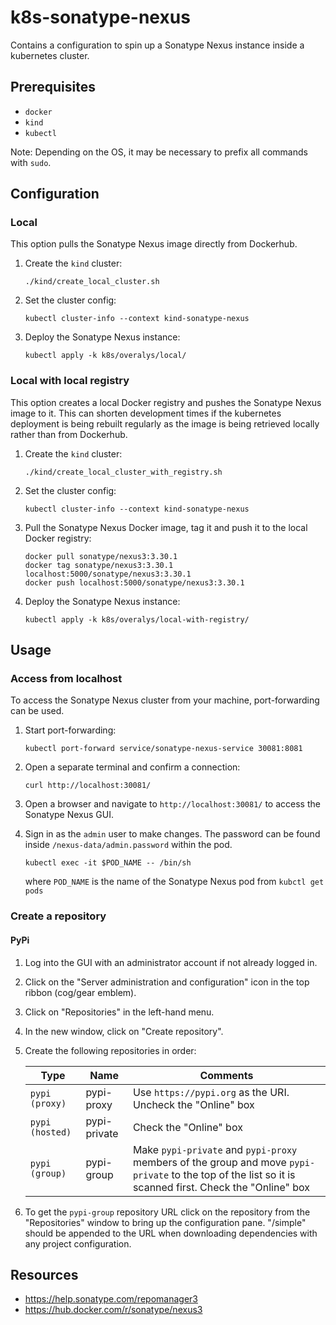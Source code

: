 # k8s-sonatype-nexus

Contains a configuration to spin up a Sonatype Nexus instance inside a kubernetes cluster.

## Prerequisites

* `docker`
* `kind`
* `kubectl`

Note: Depending on the OS, it may be necessary to prefix all commands with `sudo`.

## Configuration

### Local

This option pulls the Sonatype Nexus image directly from Dockerhub.

1.  Create the `kind` cluster:
    ```shell
    ./kind/create_local_cluster.sh
    ```

2.  Set the cluster config:
    ```shell
    kubectl cluster-info --context kind-sonatype-nexus
    ```

3.  Deploy the Sonatype Nexus instance:
    ```shell
    kubectl apply -k k8s/overalys/local/
    ```

### Local with local registry

This option creates a local Docker registry and pushes the Sonatype Nexus image to it.  This can shorten development
times if the kubernetes deployment is being rebuilt regularly as the image is being retrieved locally rather than from
Dockerhub.

1.  Create the `kind` cluster:
    ```shell
    ./kind/create_local_cluster_with_registry.sh
    ```

2.  Set the cluster config:
    ```shell
    kubectl cluster-info --context kind-sonatype-nexus
    ```

3.  Pull the Sonatype Nexus Docker image, tag it and push it to the local Docker registry:
    ```shell
    docker pull sonatype/nexus3:3.30.1
    docker tag sonatype/nexus3:3.30.1 localhost:5000/sonatype/nexus3:3.30.1
    docker push localhost:5000/sonatype/nexus3:3.30.1
    ```

4.  Deploy the Sonatype Nexus instance:
    ```shell
    kubectl apply -k k8s/overalys/local-with-registry/
    ```

## Usage

### Access from localhost

To access the Sonatype Nexus cluster from your machine, port-forwarding can be used.

1.  Start port-forwarding:
    ```shell
    kubectl port-forward service/sonatype-nexus-service 30081:8081 
    ```
    
2.  Open a separate terminal and confirm a connection:
    ```shell
    curl http://localhost:30081/
    ```
    
3.  Open a browser and navigate to `http://localhost:30081/` to access the Sonatype Nexus GUI.

4.  Sign in as the `admin` user to make changes.  The password can be found inside `/nexus-data/admin.password` within the pod.
    ```shell
    kubectl exec -it $POD_NAME -- /bin/sh
    ```
    where `POD_NAME` is the name of the Sonatype Nexus pod from `kubctl get pods`

### Create a repository

#### PyPi

1.  Log into the GUI with an administrator account if not already logged in.

2.  Click on the "Server administration and configuration" icon in the top ribbon (cog/gear emblem).

3.  Click on "Repositories" in the left-hand menu.

4.  In the new window, click on "Create repository".

5.  Create the following repositories in order:
    
    | Type | Name | Comments |
    | ---- | ---- | -------- |
    | `pypi (proxy)` | pypi-proxy | Use `https://pypi.org` as the URI.  Uncheck the "Online" box |
    | `pypi (hosted)` | pypi-private | Check the "Online" box |
    | `pypi (group)` | pypi-group | Make `pypi-private` and `pypi-proxy` members of the group and move `pypi-private` to the top of the list so it is scanned first.  Check the "Online" box |
    
6.  To get the `pypi-group` repository URL click on the repository from the "Repositories" window to bring up the configuration pane.
    "/simple" should be appended to the URL when downloading dependencies with any project configuration.

## Resources

* https://help.sonatype.com/repomanager3
* https://hub.docker.com/r/sonatype/nexus3
